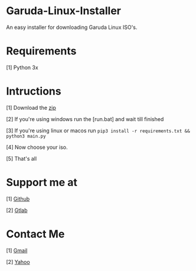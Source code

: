 # Garuda-Linux-Installer

An easy installer for downloading Garuda Linux ISO's. 

# Requirements

[1] Python 3x

# Intructions

[1] Download the [zip](https://github.com/Ender4LionIsGamer/Garuda-Linux-Installer/archive/refs/heads/main.zip)

[2] If you're using windows run the [run.bat] and wait till finished

[3] If you're using linux or macos run ```pip3 install -r requirements.txt && python3 main.py```

[4] Now choose your iso.

[5] That's all

# Support me at

[1] [Github](https://github.com/Ender4LionIsGamer)

[2] [Gtlab](https://gitlab.com/Ender4LionIsGamer)


# Contact Me

[1] [Gmail](ender4lion@gmail.com)

[2] [Yahoo](ender4lion@yahoo.com)

